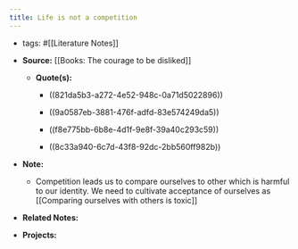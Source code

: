```yaml
---
title: Life is not a competition
---
```


- tags: #[[Literature Notes]] 

- **Source:** [[Books: The courage to be disliked]]
	 - **Quote(s):**
		 - ((821da5b3-a272-4e52-948c-0a71d5022896))

		 - ((9a0587eb-3881-476f-adfd-83e574249da5))

		 - ((f8e775bb-6b8e-4d1f-9e8f-39a40c293c59))

		 - ((8c33a940-6c7d-43f8-92dc-2bb560ff982b))

- **Note:**
	 - Competition leads us to compare ourselves to other which is harmful to our identity. We need to cultivate acceptance of ourselves as [[Comparing ourselves with others is toxic]]

- **Related Notes:**

- **Projects:**
